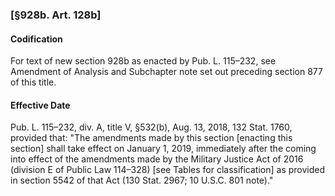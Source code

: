 ### [§928b. Art. 128b] ###

#### Codification ####

For text of new section 928b as enacted by Pub. L. 115–232, see Amendment of Analysis and Subchapter note set out preceding section 877 of this title.

#### Effective Date ####

Pub. L. 115–232, div. A, title V, §532(b), Aug. 13, 2018, 132 Stat. 1760, provided that: "The amendments made by this section [enacting this section] shall take effect on January 1, 2019, immediately after the coming into effect of the amendments made by the Military Justice Act of 2016 (division E of Public Law 114–328) [see Tables for classification] as provided in section 5542 of that Act (130 Stat. 2967; 10 U.S.C. 801 note)."